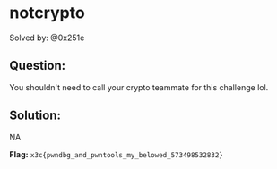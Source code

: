 # notcrypto

Solved by: @0x251e

## Question:
You shouldn't need to call your crypto teammate for this challenge lol.


## Solution:
NA

**Flag:** `x3c{pwndbg_and_pwntools_my_belowed_573498532832}`
